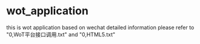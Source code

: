 # wot_application
this is wot application based on wechat
detailed information please refer to
"0,WoT平台接口调用.txt" and "0,HTML5.txt"
